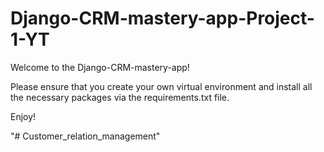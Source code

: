 # Django-CRM-mastery-app-Project-1-YT

Welcome to the Django-CRM-mastery-app!

Please ensure that you create your own virtual environment and install all the necessary packages via the requirements.txt file. 

Enjoy!

"# Customer_relation_management" 
